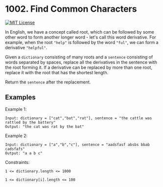 
# 1002. Find Common Characters


[![MIT License](https://camo.githubusercontent.com/472690903f70a87b6ffdc31598aa41239adc4177f8cb9d368af04e6915a57a33/68747470733a2f2f696d672e736869656c64732e696f2f62616467652f446966666963756c74792d4d656469756d2d6f72616e6765)]()

In English, we have a concept called root, which can be followed by some other word to form another longer word - let's call this word derivative. For example, when the root `"help"` is followed by the word `"ful"`, we can form a derivative `"helpful"`.

Given a `dictionary` consisting of many roots and a `sentence` consisting of words separated by spaces, replace all the derivatives in the sentence with the root forming it. If a derivative can be replaced by more than one root, replace it with the root that has the shortest length.

Return the `sentence` after the replacement.

## Examples

Example 1:
```
Input: dictionary = ["cat","bat","rat"], sentence = "the cattle was rattled by the battery"
Output: "the cat was rat by the bat"
```

Example 2:
```
Input: dictionary = ["a","b","c"], sentence = "aadsfasf absbs bbab cadsfafs"
Output: "a a b c"
```

Constraints:

`1 <= dictionary.length <= 1000`

`1 <= dictionary[i].length <= 100`

